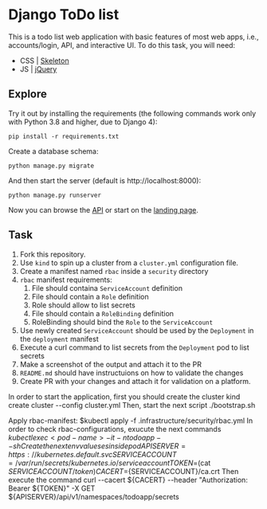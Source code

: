 # Django ToDo list

This is a todo list web application with basic features of most web apps, i.e., accounts/login, API, and interactive UI. To do this task, you will need:

- CSS | [Skeleton](http://getskeleton.com/)
- JS  | [jQuery](https://jquery.com/)

## Explore

Try it out by installing the requirements (the following commands work only with Python 3.8 and higher, due to Django 4):

```
pip install -r requirements.txt
```

Create a database schema:

```
python manage.py migrate
```

And then start the server (default is http://localhost:8000):

```
python manage.py runserver
```

Now you can browse the [API](http://localhost:8000/api/) or start on the [landing page](http://localhost:8000/).

## Task

1. Fork this repository.
1. Use `kind` to spin up a cluster from a `cluster.yml` configuration file.
1. Create a manifest  named `rbac` inside a `security` directory
1. `rbac` manifest requirements:
    1. File should containa `ServiceAccount` definition
    1. File should contain a `Role` definition
    1. Role should allow to list secrets
    1. File should contain a `RoleBinding` definition
    1. RoleBinding should bind the `Role` to the `ServiceAccount`
1. Use newly created `ServiceAccount` should be used by the `Deployment` in the `deployment` manifest
1. Execute a curl command to list secrets from the `Deployment` pod to list secrets
1. Make a screenshot of the output and attach it to the PR
1. `README.md` should have instructuions on how to validate the changes
1. Create PR with your changes and attach it for validation on a platform.

In order to start the application, first you should create the cluster
kind create cluster --config cluster.yml
Then, start the next script
./bootstrap.sh

Apply rbac-manifest:
$kubectl apply -f .infrastructure/security/rbac.yml
In order to check rbac-configurations, exucute the next commands
$kubectl exec <pod-name> -it -n todoapp -- sh
Create the next env valueses inside pod
APISERVER=https://kubernetes.default.svc SERVICEACCOUNT=/var/run/secrets/kubernetes.io/serviceaccount TOKEN=$(cat ${SERVICEACCOUNT}/token) CACERT=${SERVICEACCOUNT}/ca.crt
Then execute the command
curl --cacert ${CACERT} --header "Authorization: Bearer ${TOKEN}" -X GET ${APISERVER}/api/v1/namespaces/todoapp/secrets